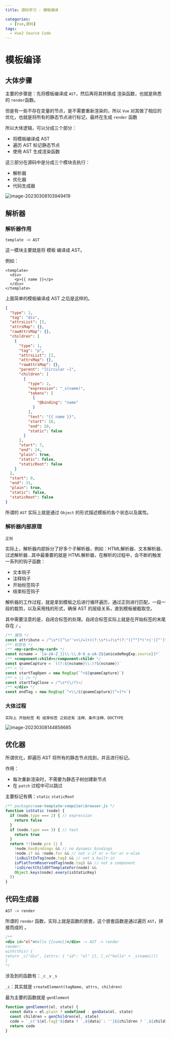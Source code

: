 ```yaml
---
title: 源码学习 - 模板编译

categories:
  - [Vue,源码]
tags: 
  - Vue2 Source Code
---
```


# 模板编译

## 大体步骤

主要的步骤是：先将模板编译成 `AST`，然后再将其转换成 渲染函数，也就是熟悉的 `render`函数。

但是有一些不存在变量的节点，是不需要重新渲染的，所以 `Vue` 对其做了相应的优化，也就是将所有的静态节点进行标记，最终在生成 `render` 函数

所以大体逻辑，可以分成三个部分：

- 将模板编译成 AST
- 遍历 AST 标记静态节点
- 使用 AST 生成渲染函数

这三部分在源码中是分成三个模块去执行：

- 解析器
- 优化器
- 代码生成器

![image-20230308103949419](https://s2.loli.net/2023/03/08/b5RofgcjlB6G1hI.png)

## 解析器

### 解析器作用

`template -> AST`

这一模块主要就是将 模板 编译成 AST。

例如： 

```vue
<template>
  <div>
    <p>{{ name }}</p>
  </div>
</template>
```

上面简单的模板编译成 AST 之后是这样的。

```json
{
  "type": 1,
  "tag": "div",
  "attrsList": [],
  "attrsMap": {},
  "rawAttrsMap": {},
  "children": [
    {
      "type": 1,
      "tag": "p",
      "attrsList": [],
      "attrsMap": {},
      "rawAttrsMap": {},
      "parent": "[Circular ~]",
      "children": [
        {
          "type": 2,
          "expression": "_s(name)",
          "tokens": [
            {
              "@binding": "name"
            }
          ],
          "text": "{{ name }}",
          "start": 10,
          "end": 20,
          "static": false
        }
      ],
      "start": 7,
      "end": 24,
      "plain": true,
      "static": false,
      "staticRoot": false
    }
  ],
  "start": 0,
  "end": 31,
  "plain": true,
  "static": false,
  "staticRoot": false
}
```

所谓的 `AST` 实际上就是通过 `Object` 的形式描述模板的各个状态以及属性。

### 解析器内部原理

`正则` 

实际上，解析器内部拆分了好多个子解析器，例如：HTML解析器、文本解析器、过滤解析器...其中最重要的就是 HTML解析器，在解析的过程中，会不断的触发一系列的钩子函数：

- 文本钩子
- 注释钩子
- 开始标签钩子
- 结束标签钩子

解析器的工作过程，就是拿到模板之后进行循环遍历，通过正则进行匹配，一段一段的裁剪，以及采用栈的形式，确保 AST 的层级关系，直到模板被截取空。

其中需要注意的是，自闭合标签的处理。自闭合标签实际上就是在开始标签的末尾存在 `/` 。

```js
/** 属性 */
const attribute = /^\s*([^\s"'<>\/=]+)(?:\s*(=)\s*(?:"([^"]*)"+|'([^']*)'+|([^\s"'=<>`]+)))?/
/** 标签名 */
/** <my-card></my-card> */
const ncname = `[a-zA-Z_][\\-\\.0-9_a-zA-Z${unicodeRegExp.source}]*`
/** <component:child></component:child> */
const qnameCapture = `((?:${ncname}\\:)?${ncname})`
/** < */
const startTagOpen = new RegExp(`^<${qnameCapture}`)
/** > || /> */
const startTagClose = /^\s*(\/?)>/
/** </div> */
const endTag = new RegExp(`^<\\/${qnameCapture}[^>]*>`)
```

### 大体过程

`实际上 开始标签 和 结束标签 之前还有 注释、条件注释、DOCTYPE`

![image-20230308144858685](https://s2.loli.net/2023/03/08/VMaqS3xOLyjDtEZ.png)

## 优化器

所谓优化，即遍历 AST 将所有的静态节点找到，并且进行标记。

作用：

- 每次重新渲染时，不需要为静态子树创建新节点
- 在 `patch` 过程中可以跳过

主要标记有俩：`static`  `staticRoot`

```js
/** packages\vue-template-compiler\browser.js */
function isStatic (node) {
  if (node.type === 2) { // expression
    return false
  }
  if (node.type === 3) { // text
    return true
  }
  return !!(node.pre || (
    !node.hasBindings && // no dynamic bindings
    !node.if && !node.for && // not v-if or v-for or v-else
    !isBuiltInTag(node.tag) && // not a built-in
    isPlatformReservedTag(node.tag) && // not a component
    !isDirectChildOfTemplateFor(node) &&
    Object.keys(node).every(isStaticKey)
  ))
}
```

## 代码生成器

`AST -> render`

所谓的 `render` 函数，实际上就是函数的嵌套，这个嵌套函数是通过遍历 `AST`，拼接而成的 。

```js
/**
<div id="el">Hello {{name}}</div> -> AST -> render
render: 
with(this) {
return _c("div", {attrs: { "id": "el" }}, [_v("hello" + _s(name))])
}
*/
```

涉及到的函数有：`_c` `_v` `_s`

`_c`：其实就是 `createElement(tagName, attrs, children)`

最为主要的函数就是 `genElement`

```js
function genElement(el, state) {
  const data = el.plain ? undefined : genData(el, state)
  const children = genChildren(el, state)
  code = `_c('${el.tag}'${data ? `,${data}`: ''}${children ? `,${children}`: ''})`
  return code
}
```
